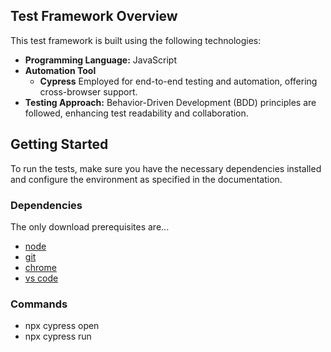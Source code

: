 ## Test Framework Overview

This test framework is built using the following technologies:

- **Programming Language:** JavaScript
- **Automation Tool**
  - **Cypress** Employed for end-to-end testing and automation, offering cross-browser support.
- **Testing Approach:** Behavior-Driven Development (BDD) principles are followed, enhancing test readability and collaboration.

## Getting Started
To run the tests, make sure you have the necessary dependencies installed and configure the environment as specified in the documentation.

### Dependencies

The only download prerequisites are...
* [node](https://nodejs.org/en/download)
* [git](https://git-scm.com/download/mac)
* [chrome](https://www.google.com/chrome/)
* [vs code](https://code.visualstudio.com/download)

### Commands
* npx cypress open
* npx cypress run